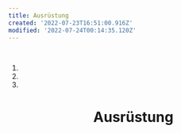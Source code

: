 ```yaml
---
title: Ausrüstung
created: '2022-07-23T16:51:00.916Z'
modified: '2022-07-24T00:14:35.120Z'
---
```


<div class="meta_for_parser tablespecs" style="visibility:hidden">Ausrüstung</div>
<div class="grid-container" markdown="1" align="center">
  <div class="nav" markdown="1" align="center">

1. [](#1)
2. [](#2)
3. [](#3)

  </div>
  <div class="main" id="padded" markdown="1" align="center">

# Ausrüstung




</div>

